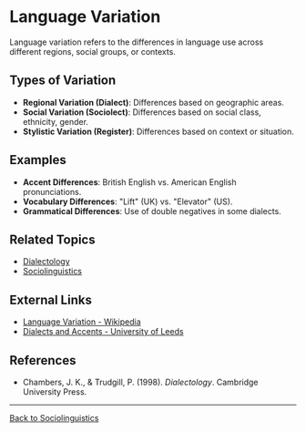 # Language Variation

Language variation refers to the differences in language use across different regions, social groups, or contexts.

## Types of Variation

- **Regional Variation (Dialect)**: Differences based on geographic areas.
- **Social Variation (Sociolect)**: Differences based on social class, ethnicity, gender.
- **Stylistic Variation (Register)**: Differences based on context or situation.

## Examples

- **Accent Differences**: British English vs. American English pronunciations.
- **Vocabulary Differences**: "Lift" (UK) vs. "Elevator" (US).
- **Grammatical Differences**: Use of double negatives in some dialects.


## Related Topics

- [Dialectology](Dialectology.md)
- [Sociolinguistics](Sociolinguistics.md)

## External Links

- [Language Variation - Wikipedia](https://en.wikipedia.org/wiki/Language_variation)
- [Dialects and Accents - University of Leeds](https://www.leeds.ac.uk/arts/info/125219/dialects_and_accents)

## References

- Chambers, J. K., & Trudgill, P. (1998). *Dialectology*. Cambridge University Press.

---

[Back to Sociolinguistics](../README.md)

